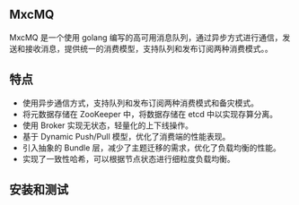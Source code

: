 ## MxcMQ

MxcMQ 是一个使用 golang 编写的高可用消息队列，通过异步方式进行通信，发送和接收消息，提供统一的消费模型，支持队列和发布订阅两种消费模式。。

## 特点

+ 使用异步通信方式，支持队列和发布订阅两种消费模式和备灾模式。
+ 将元数据存储在 ZooKeeper 中，将数据存储在 etcd 中以实现存算分离。
+ 使用 Broker 实现无状态，轻量化的上下线操作。
+ 基于 Dynamic Push/Pull 模型，优化了消费端的性能表现。
+ 引入抽象的 Bundle 层，减少了主题迁移的需求，优化了负载均衡的性能。
+ 实现了一致性哈希，可以根据节点状态进行细粒度负载均衡。

## 安装和测试
